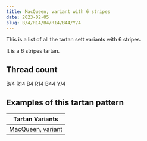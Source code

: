```yaml
---
title: MacQueen, variant with 6 stripes
date: 2023-02-05
slug: B/4/R14/B4/R14/B44/Y/4
---
```

This is a list of all the tartan sett variants with 6 stripes.

It is a 6 stripes tartan.


## Thread count
B/4 R14 B4 R14 B44 Y/4

## Examples of this tartan pattern

| Tartan Variants |
|---------------|
| [MacQueen, variant](/variants/b/4/r14/b4/r14/b44/y/4-b304080-rc00000-yf0c000)||
